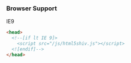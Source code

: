 ### Browser Support

IE9
``` html
<head>
  <!--[if lt IE 9]>
    <script src="/js/html5shiv.js"></script>
  <![endif]-->
</head>
```

